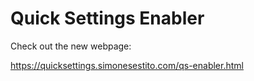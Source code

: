 # Quick Settings Enabler

Check out the new webpage:

https://quicksettings.simonesestito.com/qs-enabler.html
